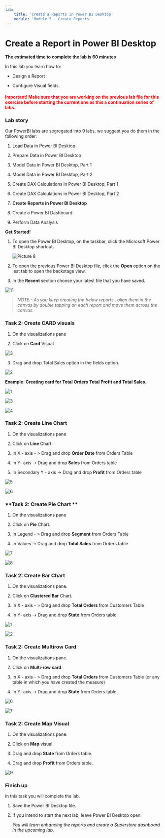 ```yaml
---
lab:
    title: 'Create a Reports in Power BI Desktop'
    module: 'Module 5 - Create Reports'
---
```



# **Create a Report in Power BI Desktop**

**The estimated time to complete the lab is 60 minutes**

In this lab you learn how to:

- Design a Report

- Configure Visual fields. 

<h4><span style="color:red;">Important! Make sure that you are working on the previous lab file for this exercise before starting the current one as this a continuation series of labs.</span></h4>


### **Lab story**

Our PowerBI labs are segregated into 9 labs, we suggest you do them in the following order:

1. Load Data in Power BI Desktop

2. Prepare Data in Power BI Desktop

3. Model Data in Power BI Desktop, Part 1

4. Model Data in Power BI Desktop, Part 2

5. Create DAX Calculations in Power BI Desktop, Part 1

6. Create DAX Calculations in Power BI Desktop, Part 2

7. **Create Reports in Power BI Desktop**

8. Create a Power BI Dashboard

9. Perform Data Analysis


**Get Started!**

1. To open the Power BI Desktop, on the taskbar, click the Microsoft Power BI Desktop shortcut.

 	![Picture 8](Linked_image_Files/04-configure-data-model-in-power-bi-desktop-advanced_image1.png)


2. To open the previous Power BI Desktop file, click the **Open** option on the lest tab to open the backstage view.


3. In the **Recent** section choose your latest file that you have saved.
   
![11](https://github.com/Neha-Chiluka/power-bi-next-level/blob/master/Images/open%20a%20saved%20file.jpg?raw=true "11")

> *NOTE:- As you keep creating the below reports , align them in the canvas by double tapping on each report and move them across the canvas.*

### Task 2: Create CARD visuals 

1. On the visualizations pane 

2. Click on **Card** Visual

![3](https://github.com/Neha-Chiluka/power-bi-next-level/blob/master/Images/card.jpg?raw=true "3")

3. Drag and drop Total Sales option in the fields option.

![2](https://github.com/Neha-Chiluka/power-bi-next-level/blob/master/Images/totalsa.jpg?raw=true "2")

**Example:  Creating card for Total Orders Total Profit and Total Sales.**

![1](https://github.com/Neha-Chiluka/power-bi-next-level/blob/master/Images/totalordersc.jpg?raw=true "1")

![3](https://github.com/Neha-Chiluka/power-bi-next-level/blob/master/Images/totalprofitc.jpg?raw=true "3")

![4](https://github.com/Neha-Chiluka/power-bi-next-level/blob/master/Images/totalsalesc.jpg?raw=true "4")

### Task 2: Create Line Chart 

1. On the visualizations pane 

2. Click on **Line** Chart.

3. In X - axis - > Drag and drop **Order Date** from Orders Table

4. In Y- axis -> Drag and drop **Sales** from Orders table

5. In Secondary Y - axis -> Drag and drop **Profit** from Orders table

![5](https://github.com/Neha-Chiluka/power-bi-next-level/blob/master/Images/line.jpg?raw=true "5")

![6](https://github.com/Neha-Chiluka/power-bi-next-level/blob/master/Images/linec.jpg?raw=true "6")

### **Task 2: Create Pie Chart **

1. On the visualizations pane 

2. Click on **Pie** Chart.

3. In Legend - > Drag and drop **Segment** from Orders Table

4. In Values -> Drag and drop **Total Sales** from Orders table

![7](https://github.com/Neha-Chiluka/power-bi-next-level/blob/master/Images/piedetail.jpg?raw=true "7")

![8](https://github.com/Neha-Chiluka/power-bi-next-level/blob/master/Images/pie.jpg?raw=true "8")

### Task 2: Create Bar Chart

1. On the visualizations pane.

2. Click on **Clustered Bar** Chart.

3. In X - axis - > Drag and drop **Total Orders** from Customers Table

4. In Y- axis -> Drag and drop **State** from Orders table

![1](https://github.com/Neha-Chiluka/power-bi-next-level/blob/master/Images/odersregion.jpg?raw=true "1")

![2](https://github.com/Neha-Chiluka/power-bi-next-level/blob/master/Images/barchart.jpg?raw=true "2")


### Task 2: Create Multirow Card

1. On the visualizations pane.

2. Click on **Multi-row card**.

3. In X - axis - > Drag and drop **Total Orders** from Customers Table (or any table in which you have created the measure)

4. In Y- axis -> Drag and drop **State** from Orders table

![6](https://github.com/Neha-Chiluka/power-bi-next-level/blob/master/Images/multirow.jpg?raw=true "6")

![7](https://github.com/Neha-Chiluka/power-bi-next-level/blob/master/Images/multi.jpg?raw=true "7")

### Task 2: Create Map Visual

1. On the visualizations pane.

2. Click on **Map** visual.

3. Drag and drop **State** from Orders table.

4. Drag and drop **Profit** from Orders table.

![9](https://github.com/Neha-Chiluka/power-bi-next-level/blob/master/Images/map.jpg?raw=true "9")


### **Finish up**

In this task you will complete the lab.

1. Save the Power BI Desktop file.

2. If you intend to start the next lab, leave Power BI Desktop open.

	*You will learn enhancing the reports and create a Superstore dashboard in the upcoming lab.*
